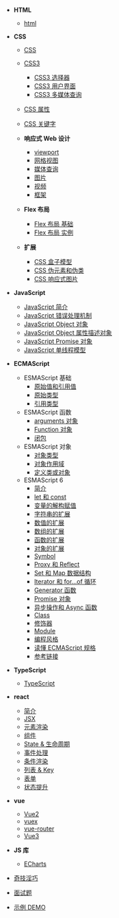 - **HTML**

  - [html](zh-cn/browser-side/html/)

- **CSS**

  - [CSS](zh-cn/browser-side/css/)
  - [CSS3](zh-cn/browser-side/css/css3/)
    - [CSS3 选择器](zh-cn/browser-side/css/css3/css3-选择器)
    - [CSS3 用户界面](zh-cn/browser-side/css/css3/css3-用户界面)
    - [CSS3 多媒体查询](zh-cn/browser-side/css/css3/css3-多媒体查询)
  - [CSS 属性](zh-cn/browser-side/css/css3-属性)
  - [CSS 关键字](zh-cn/browser-side/css/css-关键字)

  - **响应式 Web 设计**
    - [viewport](zh-cn/browser-side/css/响应式设计/01-viewport)
    - [网格视图](zh-cn/browser-side/css/响应式设计/02-网格视图)
    - [媒体查询](zh-cn/browser-side/css/响应式设计/03-媒体查询)
    - [图片](zh-cn/browser-side/css/响应式设计/04-图片)
    - [视频](zh-cn/browser-side/css/响应式设计/05-视频)
    - [框架](zh-cn/browser-side/css/响应式设计/06-框架)

  - **Flex 布局**
    - [Flex 布局 基础](zh-cn/browser-side/css/flex/flex1)
    - [Flex 布局 实例](zh-cn/browser-side/css/flex/flex2)

  - **扩展**
    - [CSS 盒子模型](zh-cn/browser-side/css/other/CSS-盒子模型)
    - [CSS 伪元素和伪类](zh-cn/browser-side/css/other/CSS-伪元素和伪类)
    - [CSS 响应式图片](zh-cn/browser-side/css/other/CSS-响应式图片)
- **JavaScript**

  - [JavaScript 简介](zh-cn/browser-side/javascript/js/)
  - [JavaScript 错误处理机制](zh-cn/browser-side/javascript/js/js-error)
  - [JavaScript Object 对象](zh-cn/browser-side/javascript/js/js-object)
  - [JavaScript Object 属性描述对象](zh-cn/browser-side/javascript/js/js-object-attribute)
  - [JavaScript Promise 对象](zh-cn/browser-side/javascript/js/js-promise)
  - [JavaScript 单线程模型](zh-cn/browser-side/javascript/js/js-单线程)

- **ECMAScript**

  - ESMAScript 基础
    - [原始值和引用值](zh-cn/browser-side/javascript/es/es6-原始值和引用值)
    - [原始类型](zh-cn/browser-side/javascript/es/es6-原始类型)
    - [引用类型](zh-cn/browser-side/javascript/es/es6-引用类型)
  - ESMAScript 函数
    - [arguments 对象](zh-cn/browser-side/javascript/es/es6-arguments)
    - [Function 对象](zh-cn/browser-side/javascript/es/es6-function)
    - [闭包](zh-cn/browser-side/javascript/es/es6-闭包)
  - ESMAScript 对象
    - [对象类型](zh-cn/browser-side/javascript/es/es6-对象类型)
    - [对象作用域](zh-cn/browser-side/javascript/es/es6-对象作用域)
    - [定义类或对象](zh-cn/browser-side/javascript/es/es6-定义类或对象)
  - ESMAScript 6
    - [简介](zh-cn/browser-side/javascript/es/es6-简介)
    - [let 和 const](zh-cn/browser-side/javascript/es/es6-let&const)
    - [变量的解构赋值](zh-cn/browser-side/javascript/es/es6-变量的解构赋值)
    - [字符串的扩展](zh-cn/browser-side/javascript/es/es6-字符串的扩展)
    - [数值的扩展](zh-cn/browser-side/javascript/es/es6-数值的扩展)
    - [数组的扩展](zh-cn/browser-side/javascript/es/es6-数组的扩展)
    - [函数的扩展](zh-cn/browser-side/javascript/es/es6-函数的扩展)
    - [对象的扩展](zh-cn/browser-side/javascript/es/es6-对象的扩展)
    - [Symbol](zh-cn/browser-side/javascript/es/es6-symbol)
    - [Proxy 和 Reflect](zh-cn/browser-side/javascript/es/es6-proxy&reflect)
    - [Set 和 Map 数据结构](zh-cn/browser-side/javascript/es/es6-Set和Map数据结构)
    - [Iterator 和 for...of 循环](zh-cn/browser-side/javascript/es/es6-Iterator和for...of循环)
    - [Generator 函数](zh-cn/browser-side/javascript/es/es6-Generator函数)
    - [Promise 对象](zh-cn/browser-side/javascript/es/es6-Promise对象)
    - [异步操作和 Async 函数](zh-cn/browser-side/javascript/es/es6-异步操作和Async函数)
    - [Class](zh-cn/browser-side/javascript/es/es6-Class)
    - [修饰器](zh-cn/browser-side/javascript/es/es6-decorator)
    - [Module](zh-cn/browser-side/javascript/es/es6-module)
    - [编程风格](zh-cn/browser-side/javascript/es/es6-编程风格)
    - [读懂 ECMAScript 规格](zh-cn/browser-side/javascript/es/读懂ECMAScript规格)
    - [参考链接](zh-cn/browser-side/javascript/es/参考链接)

- **TypeScript**

  - [TypeScript](zh-cn/browser-side/javascript/ts/)

- **react**
  - [简介](zh-cn/browser-side/react/)
  - [JSX](zh-cn/browser-side/react/01-jsx)
  - [元素渲染](zh-cn/browser-side/react/02-元素渲染)
  - [组件](zh-cn/browser-side/react/03-组件)
  - [State & 生命周期](zh-cn/browser-side/react/04-state&生命周期)
  - [事件处理](zh-cn/browser-side/react/05-事件处理)
  - [条件渲染](zh-cn/browser-side/react/06-条件渲染)
  - [列表 & Key](zh-cn/browser-side/react/07-列表&Key)
  - [表单](zh-cn/browser-side/react/08-表单)
  - [状态提升](zh-cn/browser-side/react/09-状态提升)

- **vue**
  - [Vue2](zh-cn/browser-side/vue/vue2/)
  - [vuex](zh-cn/browser-side/vue/vue2/vuex/)
  - [vue-router](zh-cn/browser-side/vue/vue2/vue-router/)
  - [Vue3](zh-cn/browser-side/vue/vue3/)

- **JS 库**

  - [ECharts](zh-cn/browser-side/javascript/other/echarts/)

- [奇技淫巧](zh-cn/browser-side/javascript/js/奇技淫巧)

- [面试题](zh-cn/browser-side/interview/)
- [示例 DEMO](zh-cn/browser-side/demo/)
